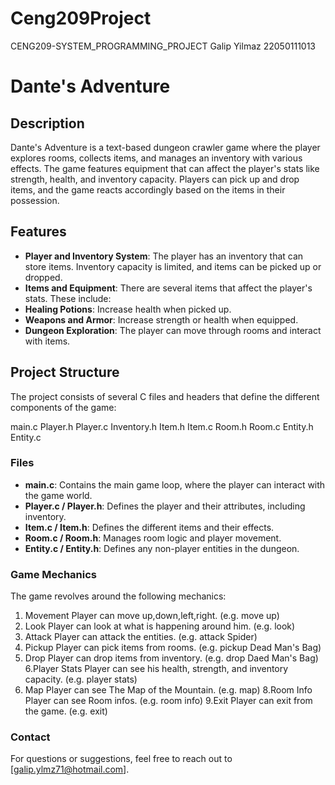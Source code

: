 # Ceng209Project
CENG209-SYSTEM_PROGRAMMING_PROJECT
Galip Yilmaz 22050111013

# Dante's Adventure

## Description

Dante's Adventure is a text-based dungeon crawler game where the player explores rooms, collects items, and manages an inventory with various effects. 
The game features equipment that can affect the player's stats like strength, health, and inventory capacity. Players can pick up and drop items, and the game reacts accordingly based on the items in their possession.

## Features

- **Player and Inventory System**: The player has an inventory that can store items. Inventory capacity is limited, and items can be picked up or dropped.
- **Items and Equipment**: There are several items that affect the player's stats. These include:
 - **Healing Potions**: Increase health when picked up.
  - **Weapons and Armor**: Increase strength or health when equipped.
- **Dungeon Exploration**: The player can move through rooms and interact with items.

## Project Structure
The project consists of several C files and headers that define the different components of the game:

main.c
Player.h
Player.c
Inventory.h
Item.h
Item.c
Room.h
Room.c
Entity.h
Entity.c

### Files

- **main.c**: Contains the main game loop, where the player can interact with the game world.
- **Player.c / Player.h**: Defines the player and their attributes, including inventory.
- **Item.c / Item.h**: Defines the different items and their effects.
- **Room.c / Room.h**: Manages room logic and player movement.
- **Entity.c / Entity.h**: Defines any non-player entities in the dungeon.
  
### Game Mechanics

The game revolves around the following mechanics:
1. Movement
Player can move up,down,left,right. (e.g. move up)
2. Look
Player can look at what is happening around him. (e.g. look)
3. Attack
Player can attack the entities. (e.g. attack Spider)
4. Pickup
Player can pick items from rooms. (e.g. pickup Dead Man's Bag)
5. Drop
Player can drop items from inventory. (e.g. drop Daed Man's Bag)
6.Player Stats
Player can see his health, strength, and inventory capacity. (e.g. player stats)
7. Map
Player can see The Map of the Mountain. (e.g. map)
8.Room Info
Player can see Room infos. (e.g. room info)
9.Exit
Player can exit from the game. (e.g. exit)

### Contact
For questions or suggestions, feel free to reach out to [galip.ylmz71@hotmail.com].
